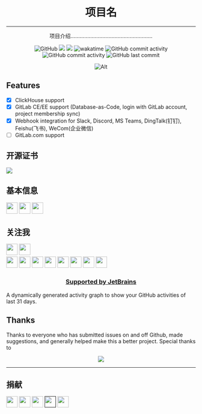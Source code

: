 [//]: # (居中组件)
<h1 align="center">
  <br>项目名<br>
</h1>

---

<p align="center">项目介绍………………………………………………</p>

<div align="center">

<img alt="GitHub" src="https://img.shields.io/github/license/wo1261931780/st-java.github.io?style=for-the-badge" >
<img src="https://img.shields.io/badge/java-17-%23ED8B00.svg?style=for-the-badge&logo=java&logoColor=white" >
<img src="https://komarev.com/ghpvc/?username=wo1261931780&style=for-the-badge&label=profile views">
<img src="https://wakatime.com/badge/user/2e3dbad1-9754-4463-8b48-badfed379466/project/1f95b019-406c-4718-a040-981acab28903.svg?color=%23ca3e47&style=for-the-badge" alt="wakatime" >
<img alt="GitHub commit activity" src="https://img.shields.io/github/commit-activity/w/wo1261931780/st-java.github.io?color=%23ca3e47&style=for-the-badge">
<img alt="GitHub commit activity" src="https://img.shields.io/github/commit-activity/m/wo1261931780/st-java.github.io?color=%23ca3e47&style=for-the-badge">
<img alt="GitHub last commit" src="https://img.shields.io/github/last-commit/wo1261931780/st-java.github.io?color=%23ca3e47&style=for-the-badge">

![Alt](https://repobeats.axiom.co/api/embed/45a614ea242e2cdb9bb06d089e86d2784c4fa8c8.svg "Repobeats analytics image")
</div>

## Features

- [x] ClickHouse support
- [x] GitLab CE/EE support (Database-as-Code, login with GitLab account, project membership sync)
- [x] Webhook integration for Slack, Discord, MS Teams, DingTalk(钉钉), Feishu(飞书), WeCom(企业微信)
- [ ] GitLab.com support

## 开源证书

[//]: # (st-java.github.io)
<a href="https://app.fossa.com/projects/git%2Bgithub.com%2Fwo1261931780%2Fst-java.github.io?ref=badge_large" alt="FOSSA Status"><img src="https://app.fossa.com/api/projects/git%2Bgithub.com%2Fwo1261931780%2Fst-java.github.io.svg?type=large"/></a>

## 基本信息

<p>
<img src="https://img.shields.io/badge/java-%23ED8B00.svg?style=for-the-badge&logo=java&logoColor=white" style="margin-bottom: 4px;" height="30px">
<img src="https://img.shields.io/badge/sonarlint-CB2029.svg?&style=for-the-badge&logo=sonarlint&logoColor=white" style="margin-bottom: 4px;" height="30px">
<img src="https://img.shields.io/badge/IntelliJ%20IDEA-fd266a.svg?&style=for-the-badge&logo=IntelliJ%20IDEA&logoColor=white" style="margin-bottom: 4px;" height="30px">

</p>

## 关注我

<p>
<a href="https://space.bilibili.com/2001956953?spm_id_from=333.1007.0.0"><img src="https://img.shields.io/badge/佳珺不谈恋爱的空间-%181717.svg?&style=for-the-badge&logo=BILIBILI&logoColor=white&color=00aeec" style="margin-bottom: 4px;" height="30px" target="_blank"></a>
<a href="https://weibo.com/u/6511079715"><img src="https://img.shields.io/badge/佳珺不谈恋爱-%181717.svg?&style=for-the-badge&logo=sina-weibo&logoColor=white&color=d52c2b" style="margin-bottom: 4px;" height="30px" target="_blank"></a>
<br/>
<a href="https://www.youtube.com/c/wo1261931780@gmail.com"><img src="https://img.shields.io/badge/YouTube-%23FF0000.svg?style=for-the-badge&logo=YouTube&logoColor=white" style="margin-bottom: 4px;" height="30px" target="_blank"></a>
<a href="https://www.instagram.com/junwang7789"><img src="https://img.shields.io/badge/Instagram-%23E4405F.svg?style=for-the-badge&logo=Instagram&logoColor=white" style="margin-bottom: 4px;" height="30px" target="_blank"></a>
<a href="https://stackoverflow.com/users/JUNW555"><img src="https://img.shields.io/badge/-Stackoverflow-FE7A16?style=for-the-badge&logo=stack-overflow&logoColor=white" style="margin-bottom: 4px;" height="30px" target="_blank"></a>
<a href="https://twitter.com/wo1261931780"><img src="https://img.shields.io/badge/Twitter-%231DA1F2.svg?style=for-the-badge&logo=Twitter&logoColor=white" style="margin-bottom: 4px;" height="30px" target="_blank"></a>
<a href="https://www.facebook.com/Junw%20Junw"><img src="https://img.shields.io/badge/Facebook-%231877F2.svg?style=for-the-badge&logo=Facebook&logoColor=white" style="margin-bottom: 4px;" height="30px" target="_blank"></a>
<a href="https://linkedin.com/in/%E5%88%98%E4%BD%B3%E7%8F%BAjunw"><img src="https://img.shields.io/badge/linkedin-%230077B5.svg?style=for-the-badge&logo=linkedin&logoColor=white" style="margin-bottom: 4px;" height="30px" target="_blank"></a>
<a href="htttps://discord.gg/wo1261931780"><img src="https://img.shields.io/badge/Discord-%237289DA.svg?style=for-the-badge&logo=discord&logoColor=white" style="margin-bottom: 4px;" height="30px" target="_blank"></a>
<a href="https://leetcode.com/junw"><img src="https://img.shields.io/badge/LeetCode-000000?style=for-the-badge&logo=LeetCode&logoColor=#d16c06" style="margin-bottom: 4px;" height="30px" target="_blank"></a>
</p>

[//]: # (感谢jetbrains提供的证书)
<h3 align="center"><a href="https://jb.gg/OpenSourceSupport">Supported by JetBrains</a></h3>
A dynamically generated activity graph to show your GitHub activities of last 31 days.

[//]: # (贡献者自动生成)

## Thanks

Thanks to everyone who has submitted issues on and off Github, made suggestions, and generally helped make this a better
project. Special thanks to

<div align="center">
<a href="https://github.com/wo1261931780/st-java.github.io/graphs/contributors">
  <img src="https://contrib.rocks/image?repo=wo1261931780/st-java.github.io" />
</a>
</div>

---

## 捐献

[//]: # (捐献，这里还没有绑定账号)
<p>
<a href="https://ko-fi.com/re"><img src="https://img.shields.io/badge/Ko--fi-F16061?style=for-the-badge&logo=ko-fi&logoColor=white" style="margin-bottom: 4px;" height="30px" target="_blank"></a>
<a href="https://patreon.com/re"><img src="https://img.shields.io/badge/Patreon-F96854?style=for-the-badge&logo=patreon&logoColor=white" style="margin-bottom: 4px;" height="30px" target="_blank"></a>
<a href="https://paypal.me/re"><img src="https://img.shields.io/badge/Buy%20Me%20a%20Coffee-ffdd00?style=for-the-badge&logo=buy-me-a-coffee&logoColor=black" style="margin-bottom: 4px;" height="30px" target="_blank"></a>
<a href=""><img src="https://img.shields.io/badge/PayPal-00457C?style=for-the-badge&logo=paypal&logoColor=white" style="margin-bottom: 4px;" height="30px" target="_blank"></a>
<a href="https://buymeacoffee.com/re"><img src="" style="margin-bottom: 4px;" height="30px" target="_blank"></a>
</p>
